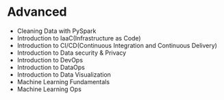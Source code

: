 # Advanced

* Cleaning Data with PySpark
* Introduction to IaaC(Infrastructure as Code)
* Introduction to CI/CD(Continuous Integration and Continuous Delivery)
* Introduction to Data security & Privacy
* Introduction to DevOps
* Introduction to DataOps
* Introduction to Data Visualization
* Machine Learning Fundamentals
* Machine Learning Ops
